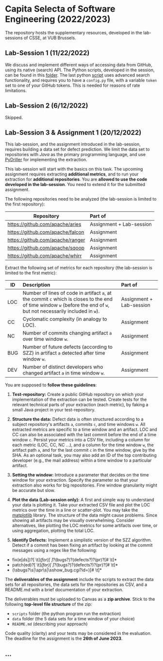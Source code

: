 # Capita Selecta of Software Engineering (2022/2023)

The repository hosts the supplementary
resources, developed in the lab-sessions of CSSE,
at VUB Brussels.

## Lab-Session 1 (11/22/2022)

We discuss and implement different ways of
accessing data from GitHub, using its native (search) API.
The Python scripts, developed in the session, 
can be found in this
[folder](lab1). The last python [script](lab1/github_api4.py) 
uses advanced search functionality, and requires you to
have a `config.py` file, with a variable `token` set to
one of your GitHub tokens. This is needed for reasons 
of rate limitations.

## Lab-Session 2 (6/12/2022)

Skipped.

## Lab-Session 3 & Assignment 1 (20/12/2022)

This lab-session, and the assignment introduced in the lab-session, 
requires building a data set for defect prediction.
We limit the data set to repositories with *Java* as the primary programming language,
and use [PyDriller](https://pydriller.readthedocs.io/) for implementing
the extraction.

This lab-session will start with the basics on this task.
The upcoming assignment requires extracting **additional metrics**,
and to run your extraction 
for **additional repositories**. You are **allowed to use the code developed
in the lab-session**. You need to extend it for the submitted assignment.

The following repositories need to be analyzed
(the lab-session is limited to the first repository):

| Repository                       | Part of                  |
|----------------------------------|:-------------------------|
| https://github.com/apache/aries  | Assignment + Lab-session |
| https://github.com/apache/falcon | Assignment               |
| https://github.com/apache/ranger | Assignment               |
| https://github.com/apache/sqoop  | Assignment               |
| https://github.com/apache/whirr  | Assignment               |

Extract the following set of metrics for each repository (the lab-session is limited to the first metric):

| ID  | Description                                                                                                                                                             | Part of          |
|-----|:-----------------------------------------------------------------------------------------------------------------------------------------------------------------------|:-----------------|
| LOC | Number of lines of code in artifact `a`, at the commit `c` which is closes to the end of time window `w` (before the end of `w`, but not necessarily included in `w`). | Assignment + Lab-session |
| CC  | Cyclomatic complexity (in analogy to LOC).                                                                                                                             | Assignment       |
| NC  | Number of commits changing artifact `a` over time window `w`.                                                                                                          | Assignment       |
| BUG | Number of future defects (according to SZZ) in artifact `a` detected after time window `w`.                                                                            | Assignment|
| DEV | Number of distinct developers who changed artifact `a` in time window `w`.                                                                                             | Assignment       |

You are supposed to **follow these guidelines**:

1. **Test-repository:** Create a public GitHub repository
on which your implementation of the extraction can be tested.
Create tests for the relevant technical parts of your extraction (each metric), 
by faking a small Java project in your test-repository.

2. **Structure the data:** Defect data is often structured
according to a subject repository's artifacts `a`, commits `c`,
and time windows `w`. All extracted metrics are specific
to a time window and an artifact. LOC and CC can also be associated
with the last commit before the end of a time window `c`.
Persist your metrics into a CSV file,
including a column for each metric (LOC, CC, NC ...), and a column for the time 
window `w`, the artifact path `a`, and for the last commit `c` in the
time window, give by the SHA. As an optional task, you may also
add an ID of the top contributing developer (e.g., the mail address)
within a time window to a particular artifact.

3. **Setting the window:**
Introduce a parameter that decides on
the time window for your extraction. Specify the parameter so that 
your extraction also works for big
repositories.
Fine window granularity might be accurate but slow.

5. **Plot the data (Lab-session only):** A first and simple way to understand your data is
plotting it. Take your extracted CSV file and plot the LOC metrics over
the time in a line or scatter-plot. You may take the [matplotlib](https://matplotlib.org/) library. 
The structure of the data might
cause problems. Since showing all artifacts may be visually overwhelming. Consider
alternatives, like plotting the LOC metrics for some artifacts over time, 
or using aggregation, plotting the total LOC.

6. **Identify Defects:** Implement a simplistic version
of the SZZ algorithm. Detect if a commit has been fixing an artifact 
by looking at the commit messages using
a regex like the following:

- fix(e[ds])?[ \t]*(for)[ ]*?(bugs?)?(defects?)?(pr)?[# \t]*
- patch(ed)?[ \t]*(for)[ ]*?(bugs?)?(defects?)?(pr)?[# \t]*
- (\sbugs?\s|\spr\s|\sshow_bug\.cgi\?id=)[# \t]*

The **deliverables of the assignment** include the scripts to
extract the data sets for all repositories, the
data sets for the repositories as CSV, and a README.md with
a brief documentation of your extraction.

The deliverables must be uploaded to Canvas as a **zip archive**.
Stick to the following **top-level file structure** of the zip:
- `scripts` folder (the python program run the extraction)
- `data` folder (the 5 data sets for a time window of your choice)
- `README.md` (describing your approach)

Code quality (clarity) and your tests may be considered in the 
evaluation. The deadline for the assignment is the **26th of June 2023**.

## ...
